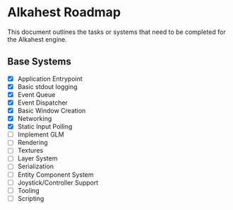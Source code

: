 # Alkahest Roadmap

This document outlines the tasks or systems that need to be
completed for the Alkahest engine.

## Base Systems

* [X] Application Entrypoint
* [X] Basic stdout logging
* [X] Event Queue
* [X] Event Dispatcher
* [X] Basic Window Creation
* [X] Networking
* [X] Static Input Polling
* [ ] Implement GLM
* [ ] Rendering
* [ ] Textures
* [ ] Layer System
* [ ] Serialization
* [ ] Entity Component System
* [ ] Joystick/Controller Support
* [ ] Tooling
* [ ] Scripting
